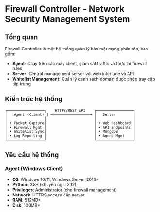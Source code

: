 # Firewall Controller - Network Security Management System

## Tổng quan

Firewall Controller là một hệ thống quản lý bảo mật mạng phân tán, bao gồm:
- **Agent**: Chạy trên các máy client, giám sát traffic và thực thi firewall rules
- **Server**: Central management server với web interface và API
- **Whitelist Management**: Quản lý danh sách domain được phép truy cập tập trung

## Kiến trúc hệ thống

```
┌─────────────────┐    HTTPS/REST API    ┌─────────────────┐
│   Agent (Client) │ ←─────────────────→ │   Server        │
│                 │                      │                 │
│ • Packet Capture│                      │ • Web Dashboard │
│ • Firewall Mgmt │                      │ • API Endpoints │
│ • Whitelist Sync│                      │ • MongoDB       │
│ • Log Reporting │                      │ • Agent Mgmt    │
└─────────────────┘                      └─────────────────┘
```

## Yêu cầu hệ thống

### Agent (Windows Client)
- **OS**: Windows 10/11, Windows Server 2016+
- **Python**: 3.8+ (khuyến nghị 3.12)
- **Privileges**: Administrator (cho firewall management)
- **Network**: HTTPS access đến server
- **RAM**: 512MB+
- **Disk**: 100MB+